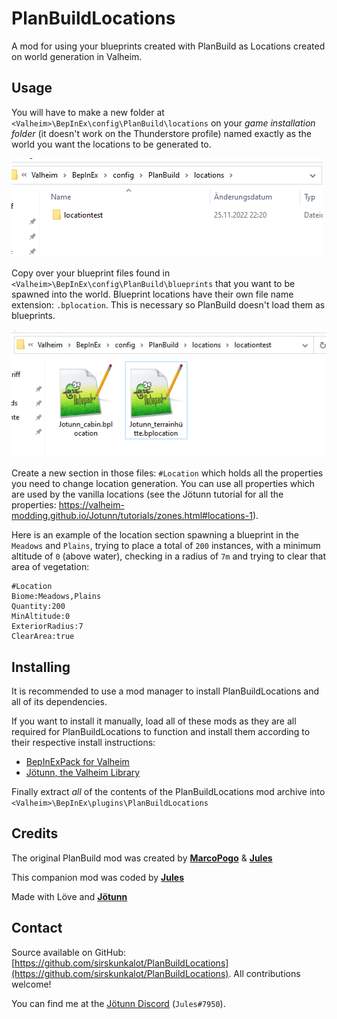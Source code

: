 # PlanBuildLocations

A mod for using your blueprints created with PlanBuild as Locations created on world generation in Valheim.

## Usage
You will have to make a new folder at `<Valheim>\BepInEx\config\PlanBuild\locations` on your *game installation folder* (it doesn't work on the Thunderstore profile) named exactly as the world you want the locations to be generated to.

![LocationFolder](https://raw.githubusercontent.com/sirskunkalot/PlanBuildLocations/master/resources/locafolder.png)

Copy over your blueprint files found in `<Valheim>\BepInEx\config\PlanBuild\blueprints` that you want to be spawned into the world. Blueprint locations have their own file name extension: `.bplocation`. This is necessary so PlanBuild doesn't load them as blueprints.

![LocationFiles](https://raw.githubusercontent.com/sirskunkalot/PlanBuildLocations/master/resources/locafiles.png)

Create a new section in those files: `#Location` which holds all the properties you need to change location generation. You can use all properties which are used by the vanilla locations (see the Jötunn tutorial for all the properties: https://valheim-modding.github.io/Jotunn/tutorials/zones.html#locations-1).

Here is an example of the location section spawning a blueprint in the `Meadows` and `Plains`, trying to place a total of `200` instances, with a minimum altitude of `0` (above water), checking in a radius of `7m` and trying to clear that area of vegetation:
```
#Location
Biome:Meadows,Plains
Quantity:200
MinAltitude:0
ExteriorRadius:7
ClearArea:true
```

## Installing

It is recommended to use a mod manager to install PlanBuildLocations and all of its dependencies.

If you want to install it manually, load all of these mods as they are all required for PlanBuildLocations to function and install them according to their respective install instructions:

* [BepInExPack for Valheim](https://valheim.thunderstore.io/package/denikson/BepInExPack_Valheim)
* [Jötunn, the Valheim Library](https://valheim.thunderstore.io/package/ValheimModding/Jotunn)

Finally extract *all* of the contents of the PlanBuildLocations mod archive into ```<Valheim>\BepInEx\plugins\PlanBuildLocations```

## Credits

The original PlanBuild mod was created by __[MarcoPogo](https://github.com/MathiasDecrock)__ & __[Jules](https://github.com/sirskunkalot)__

This companion mod was coded by __[Jules](https://github.com/sirskunkalot)__

Made with Löve and __[Jötunn](https://github.com/Valheim-Modding/Jotunn)__

## Contact

Source available on GitHub: [https://github.com/sirskunkalot/PlanBuildLocations](https://github.com/sirskunkalot/PlanBuildLocations)﻿. All contributions welcome!

You can find me at the [Jötunn Discord](https://discord.gg/DdUt6g7gyA) (```Jules#7950```).